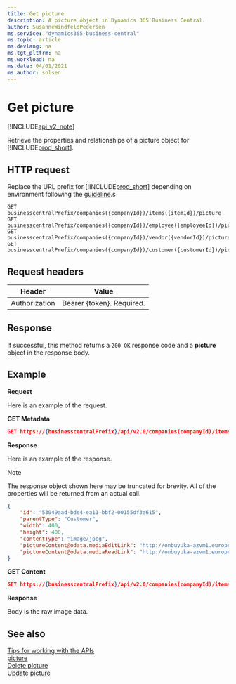 ```yaml
---
title: Get picture  
description: A picture object in Dynamics 365 Business Central. 
author: SusanneWindfeldPedersen
ms.service: "dynamics365-business-central"
ms.topic: article
ms.devlang: na
ms.tgt_pltfrm: na
ms.workload: na
ms.date: 04/01/2021
ms.author: solsen
---
```


# Get picture

[!INCLUDE[api_v2_note](../../../includes/api_v2_note.md)]

Retrieve the properties and relationships of a picture object for [!INCLUDE[prod_short](../../../includes/prod_short.md)].

## HTTP request
Replace the URL prefix for [!INCLUDE[prod_short](../../../includes/prod_short.md)] depending on environment following the [guideline](../../v2.0/endpoints-apis-for-dynamics.md).s
```
GET businesscentralPrefix/companies({companyId})/items({itemId})/picture
GET businesscentralPrefix/companies({companyId})/employee({employeeId})/picture
GET businesscentralPrefix/companies({companyId})/vendor({vendorId})/picture
GET businesscentralPrefix/companies({companyId})/customer({customerId})/picture

```

## Request headers

|Header|Value|
|------|-----|
|Authorization  |Bearer {token}. Required. |

## Response
If successful, this method returns a ```200 OK``` response code and a **picture** object in the response body.

## Example

**Request**

Here is an example of the request. 

**GET Metadata** 

```json
GET https://{businesscentralPrefix}/api/v2.0/companies(companyId)/items(itemId)/picture(itemId)
```
**Response**

Here is an example of the response.

> [!NOTE]  
> The response object shown here may be truncated for brevity. All of the properties will be returned from an actual call.

```json
{
    "id": "53049aad-bde4-ea11-bbf2-00155df3a615",
    "parentType": "Customer", 
    "width": 400,
    "height": 400,
    "contentType": "image/jpeg",
    "pictureContent@odata.mediaEditLink": "http://onbuyuka-azvm1.europe.corp.microsoft.com:7047/Navision_NAV/api/v2.0/companies(52e03390-bde4-ea11-bbf2-00155df3a615)/customers(53049aad-bde4-ea11-bbf2-00155df3a615)/picture/pictureContent",
    "pictureContent@odata.mediaReadLink": "http://onbuyuka-azvm1.europe.corp.microsoft.com:7047/Navision_NAV/api/v2.0/companies(52e03390-bde4-ea11-bbf2-00155df3a615)/customers(53049aad-bde4-ea11-bbf2-00155df3a615)/picture/pictureContent"
}
```

**GET Content**

```json
GET https://{businesscentralPrefix}/api/v2.0/companies(companyId)/items(itemId)/picture(itemId)/content
```

**Response**

Body is the raw image data. 


## See also
[Tips for working with the APIs](../../../developer/devenv-connect-apps-tips.md)    
[picture](../resources/dynamics_picture.md)    
[Delete picture](dynamics_picture_Delete.md)    
[Update picture](dynamics_picture_Update.md)    
